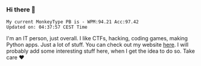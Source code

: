 ### Hi there 👋
<!-- PB START -->
```
My current MonkeyType PB is - WPM:94.21 Acc:97.42
Updated on: 04:37:57 CEST Time
```
<!-- PB END -->
I'm an IT person, just overall. I like CTFs, hacking, coding games, making Python apps. Just a lot of stuff.
You can check out my website [here](https://skill3472.github.io/).
I will probably add some interesting stuff here, when I get the idea to do so. Take care ❤️
